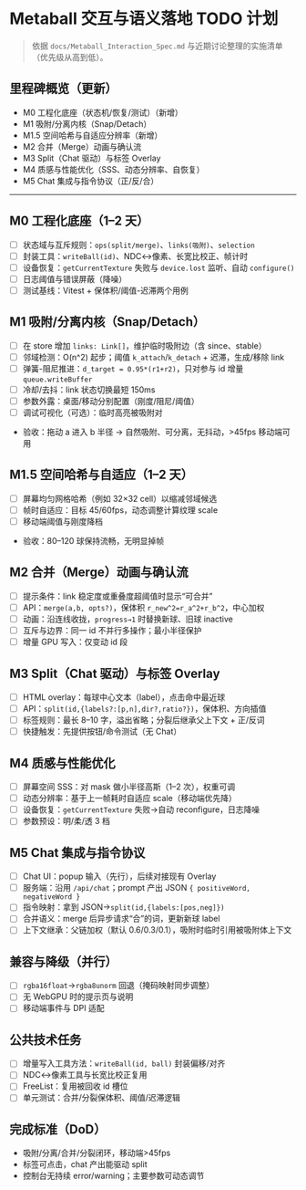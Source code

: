 # Metaball 交互与语义落地 TODO 计划

> 依据 `docs/Metaball_Interaction_Spec.md` 与近期讨论整理的实施清单（优先级从高到低）。

## 里程碑概览（更新）
- M0 工程化底座（状态机/恢复/测试）（新增）
- M1 吸附/分离内核（Snap/Detach）
- M1.5 空间哈希与自适应分辨率（新增）
- M2 合并（Merge）动画与确认流
- M3 Split（Chat 驱动）与标签 Overlay
- M4 质感与性能优化（SSS、动态分辨率、自恢复）
- M5 Chat 集成与指令协议（正/反/合）

---

## M0 工程化底座（1–2 天）
- [ ] 状态域与互斥规则：`ops(split/merge)`、`links(吸附)`、`selection`
- [ ] 封装工具：`writeBall(id)`、NDC↔像素、长宽比校正、帧计时
- [ ] 设备恢复：`getCurrentTexture` 失败与 `device.lost` 监听、自动 `configure()`
- [ ] 日志阈值与错误屏蔽（降噪）
- [ ] 测试基线：Vitest + 保体积/阈值-迟滞两个用例

## M1 吸附/分离内核（Snap/Detach）
- [ ] 在 store 增加 `links: Link[]`，维护临时吸附边（含 since、stable）
- [ ] 邻域检测：O(n^2) 起步；阈值 `k_attach`/`k_detach` + 迟滞，生成/移除 link
- [ ] 弹簧-阻尼推进：`d_target = 0.95*(r1+r2)`，只对参与 id 增量 `queue.writeBuffer`
- [ ] 冷却/去抖：link 状态切换最短 150ms
- [ ] 参数外露：桌面/移动分别配置（刚度/阻尼/阈值）
- [ ] 调试可视化（可选）：临时高亮被吸附对
- 验收：拖动 a 进入 b 半径 → 自然吸附、可分离，无抖动，>45fps 移动端可用

## M1.5 空间哈希与自适应（1–2 天）
- [ ] 屏幕均匀网格哈希（例如 32×32 cell）以缩减邻域候选
- [ ] 帧时自适应：目标 45/60fps，动态调整计算纹理 scale
- [ ] 移动端阈值与刚度降档
- 验收：80–120 球保持流畅，无明显掉帧

## M2 合并（Merge）动画与确认流
- [ ] 提示条件：link 稳定度或重叠度超阈值时显示“可合并”
- [ ] API：`merge(a,b, opts?)`，保体积 `r_new^2=r_a^2+r_b^2`，中心加权
- [ ] 动画：沿连线收拢，`progress→1` 时替换新球、旧球 inactive
- [ ] 互斥与边界：同一 id 不并行多操作；最小半径保护
- [ ] 增量 GPU 写入：仅变动 id 段

## M3 Split（Chat 驱动）与标签 Overlay
- [ ] HTML overlay：每球中心文本（label），点击命中最近球
- [ ] API：`split(id,{labels?:[p,n],dir?,ratio?})`，保体积、方向插值
- [ ] 标签规则：最长 8–10 字，溢出省略；分裂后继承父上下文 + 正/反词
- [ ] 快捷触发：先提供按钮/命令测试（无 Chat）

## M4 质感与性能优化
- [ ] 屏幕空间 SSS：对 mask 做小半径高斯（1–2 次），权重可调
- [ ] 动态分辨率：基于上一帧耗时自适应 scale（移动端优先降）
- [ ] 设备恢复：`getCurrentTexture` 失败→自动 reconfigure，日志降噪
- [ ] 参数预设：明/柔/透 3 档

## M5 Chat 集成与指令协议
- [ ] Chat UI：popup 输入（先行），后续对接现有 Overlay
- [ ] 服务端：沿用 `/api/chat`；prompt 产出 JSON `{ positiveWord, negativeWord }`
- [ ] 指令映射：拿到 JSON→`split(id,{labels:[pos,neg]})`
- [ ] 合并语义：merge 后异步请求“合”的词，更新新球 label
- [ ] 上下文继承：父链加权（默认 0.6/0.3/0.1），吸附时临时引用被吸附体上下文

## 兼容与降级（并行）
- [ ] `rgba16float`→`rgba8unorm` 回退（掩码映射同步调整）
- [ ] 无 WebGPU 时的提示页与说明
- [ ] 移动端事件与 DPI 适配

## 公共技术任务
- [ ] 增量写入工具方法：`writeBall(id, ball)` 封装偏移/对齐
- [ ] NDC↔像素工具与长宽比校正复用
- [ ] FreeList：复用被回收 id 槽位
- [ ] 单元测试：合并/分裂保体积、阈值/迟滞逻辑

## 完成标准（DoD）
- 吸附/分离/合并/分裂闭环，移动端>45fps
- 标签可点击，chat 产出能驱动 split
- 控制台无持续 error/warning；主要参数可动态调节
